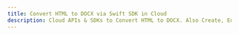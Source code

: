 ---title: Convert HTML to DOCX via Swift SDK in Clouddescription: Cloud APIs & SDKs to Convert HTML to DOCX. Also Create, Edit & Render Microsoft Word & OpenOffice documents in the Cloud.---